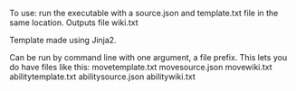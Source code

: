 To use: run the executable with a source.json and template.txt file in the same location. Outputs file wiki.txt 

Template made using Jinja2.

Can be run by command line with one argument, a file prefix. This lets you do have files like this:
movetemplate.txt
movesource.json
movewiki.txt
abilitytemplate.txt
abilitysource.json
abilitywiki.txt

